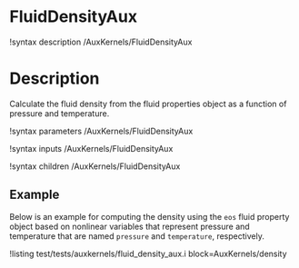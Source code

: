 # FluidDensityAux

!syntax description /AuxKernels/FluidDensityAux

# Description

Calculate the fluid density from the fluid properties object as a function of pressure
and temperature.

!syntax parameters /AuxKernels/FluidDensityAux

!syntax inputs /AuxKernels/FluidDensityAux

!syntax children /AuxKernels/FluidDensityAux

## Example

Below is an example for computing the density using the `eos` fluid property object
based on nonlinear variables that represent pressure and temperature that are named
`pressure` and `temperature`, respectively.

!listing test/tests/auxkernels/fluid_density_aux.i
  block=AuxKernels/density
